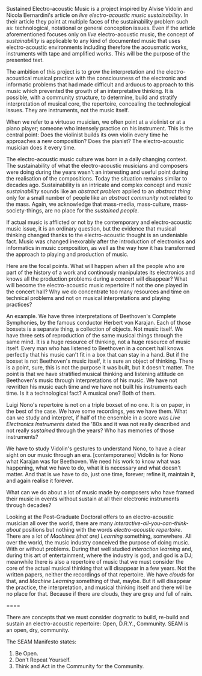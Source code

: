 Sustained Electro-acoustic Music is a project inspired by Alvise Vidolin and Nicola Bernardini's article on *live electro-acoustic music sustainability*. In their article they point at multiple faces of the sustainability problem such as: technological, notational or general conception issues. Even if the article aforementioned focuses only on *live* electro-acoustic music, the concept of *sustainability* is applicable to any kind of documented music that uses electro-acoustic environments including therefore the acousmatic works, instruments with tape and amplified works. This will be the purpose of the presented text.

The ambition of this project is to grow the interpretation and the electro-acoustical musical practice with the consciousness of the electronic and informatic problems that had made difficult and arduous to approach to this music which prevented the growth of an interpretative thinking. It is possible, with a community structure, to determine, build and stratify interpretation of musical core, the repertoire, concealing the technological issues. They are instruments, not the music itself.

When we refer to a virtuoso musician, we often point at a violinist or at a piano player; someone who intensely practice on his instrument. This is the central point: Does the violinist builds its own violin every time he approaches a new composition? Does the pianist? The electro-acoustic musician does it every time.

The electro-acoustic music culture was born in a daily changing context. The sustainability of what the electro-acoustic musicians and composers were doing during the years wasn't an interesting and useful point during the realisation of the compositions. Today the situation remains similar to decades ago. Sustainability is an intricate and complex concept and *music sustainability* sounds like an *abstract problem* applied to an *abstract thing* only for a small number of people like an *abstract community* not related to the mass. Again, we acknowledge that mass-media, mass-culture, mass-society-things, are no place for the *sustained people*.

If actual music is afflicted or not by the contemporary and electro-acoustic music issue, it is an ordinary question, but the evidence that musical thinking changed thanks to the electro-acoustic thought is an undeniable fact. Music was changed inexorably after the introduction of electronics and informatics in music composition, as well as the way how it has transformed the approach to playing and production of music.

Here are the focal points. What will happen when all the people who are part of the history of a work and continously manipulates its electronics and knows all the production problems during a concert will disappear? What will become the electro-acoustic music repertoire if not the one played in the concert hall? Why we do concentrate too many resources and time on technical problems and not on musical interpretations and playing practices?

An example. We have three interpretations of Beethoven's Complete Symphonies, by the famous conductor Herbert von Karajan. Each of those boxsets is a separate thing, a collection of objects. Not music itself. We have three sets of reproduction of the same musical things through the same mind. It is a huge resource of thinking, not a huge resource of music itself. Every man who has listened to Beethoven in a concert hall knows perfectly that his music can't fit in a box that can stay in a hand. But if the boxset is not Beethoven's music itself, it is sure an object of thinking. There is a point, sure, this is not the purpose it was built, but it doesn't matter. The point is that we have stratified musical thinking and listening attitude on Beethoven's music through interpretations of his music. We have not rewritten his music each time and we have not built his instruments each time. Is it a technological fact? A musical one? Both of them.

Luigi Nono's repertoire is not on a triple boxset of no one. It is on paper, in the best of the case. We have some recordings, yes we have them. What can we study and interpret, if half of the ensemble in a score was *Live Electronics Instruments* dated the '80s and it was not really described and not really *sustained* through the years? Who has memories of those instruments?

We have to study Vidolin's gestures to understand Nono, to have a clear sight on our music through an era. [contemporaneo] Vidolin is for Nono what Karajan was for Beethoven. We need his work to know what was happening, what we have to do, what it is necessary and what doesn't matter. And that is we have to do, just one time, forever; refine it, maintain it, and again realise it forever.

What can we do about a lot of music made by composers who have framed their music in events without sustain at all their electronic instruments through decades?

Looking at the Post-Graduate Doctoral offers to an electro-acoustic musician all over the world, there are many *interactive-all-you-can-think-about* positions but nothing with the words *electro-acoustic repertoire*. There are a lot of *Machines (that are) Learning* something, somewhere. All over the world, the music industry conceived the purpose of doing music. With or without problems. During that well studied *interaction learning* and, during this art of entertainment, where the industry is god, and god is a DJ; meanwhile there is also a repertoire of music that we must consider the core of the actual musical thinking that will disappear in a few years. Not the written papers, neither the recordings of that repertoire. We have *clouds* for that, and *Machine Learning* something of that, maybe. But it will disappear the practice, the interpretation, and musical thinking itself and there will be no place for that. Because if there are clouds, they are grey and full of rain.

====

There are concepts that we must consider dogmatic to build, re-build and sustain an
electro-acoustic repertoire: Open, D.R.Y., Community. SEAM is an open, dry,
community.

The SEAM Manifesto states:
  1. Be Open.
  2. Don't Repeat Yourself.
  3. Think and Act in the Community for the Community.
